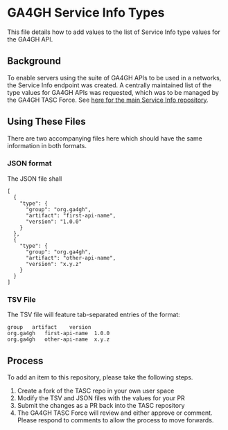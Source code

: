 # GA4GH Service Info Types

This file details how to add values to the list of Service Info type values for the GA4GH API.

## Background

To enable servers using the suite of GA4GH APIs to be used in a networks, the Service Info endpoint was created. A centrally maintained list of the type values for GA4GH APIs was requested, which was to be managed by the GA4GH TASC Force. See [here for the main Service Info repository](https://github.com/ga4gh-discovery/ga4gh-service-info).

## Using These Files

There are two accompanying files here which should have the same information in both formats.

### JSON format

The JSON file shall 
```
[
  {
    "type": {
      "group": "org.ga4gh",
      "artifact": "first-api-name",
      "version": "1.0.0"
    }
  },
  {
    "type": {
      "group": "org.ga4gh",
      "artifact": "other-api-name",
      "version": "x.y.z"
    }
  }
]
```

### TSV File

The TSV file will feature tab-separated entries of the format:
```
group   artifact    version
org.ga4gh   first-api-name  1.0.0
org.ga4gh   other-api-name  x.y.z
```


## Process

To add an item to this repository, please take the following steps.
<ol>
<li>Create a fork of the TASC repo in your own user space</li>
<li>Modify the TSV and JSON files with the values for your PR</li>
<li>Submit the changes as a PR back into the TASC repository</li>
<li>The GA4GH TASC Force will review and either approve or comment. Please respond to comments to allow the process to move forwards.</li>
</ol>


